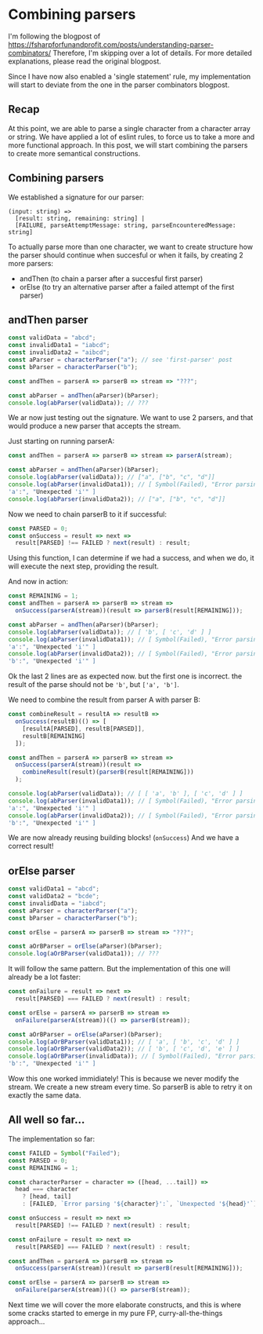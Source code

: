 # Combining parsers

I'm following the blogpost of
https://fsharpforfunandprofit.com/posts/understanding-parser-combinators/
Therefore, I'm skipping over a lot of details. For more detailed explanations,
please read the original blogpost.

Since I have now also enabled a 'single statement' rule, my implementation will
start to deviate from the one in the parser combinators blogpost.

## Recap

At this point, we are able to parse a single character from a character array or
string. We have applied a lot of eslint rules, to force us to take a more and
more functional approach. In this post, we will start combining the parsers to
create more semantical constructions.

## Combining parsers

We established a signature for our parser:

```
(input: string) =>
  [result: string, remaining: string] |
  [FAILURE, parseAttemptMessage: string, parseEncounteredMessage: string]
```

To actually parse more than one character, we want to create structure how the
parser should continue when succesful or when it fails, by creating 2 more
parsers:

- andThen (to chain a parser after a succesful first parser)
- orElse (to try an alternative parser after a failed attempt of the first
  parser)

## andThen parser

```javascript
const validData = "abcd";
const invalidData1 = "iabcd";
const invalidData2 = "aibcd";
const aParser = characterParser("a"); // see 'first-parser' post
const bParser = characterParser("b");

const andThen = parserA => parserB => stream => "???";

const abParser = andThen(aParser)(bParser);
console.log(abParser(validData)); // ???
```

We ar now just testing out the signature. We want to use 2 parsers, and that
would produce a new parser that accepts the stream.

Just starting on running parserA:

```javascript
const andThen = parserA => parserB => stream => parserA(stream);

const abParser = andThen(aParser)(bParser);
console.log(abParser(validData)); // ["a", ["b", "c", "d"]]
console.log(abParser(invalidData1)); // [ Symbol(Failed), "Error parsing
'a':", "Unexpected 'i'" ]
console.log(abParser(invalidData2)); // ["a", ["b", "c", "d"]]
```

Now we need to chain parserB to it if successful:

```javascript
const PARSED = 0;
const onSuccess = result => next =>
  result[PARSED] !== FAILED ? next(result) : result;
```

Using this function, I can determine if we had a success, and when we do, it
will execute the next step, providing the result.

And now in action:

```javascript
const REMAINING = 1;
const andThen = parserA => parserB => stream =>
  onSuccess(parserA(stream))(result => parserB(result[REMAINING]));

const abParser = andThen(aParser)(bParser);
console.log(abParser(validData)); // [ 'b', [ 'c', 'd' ] ]
console.log(abParser(invalidData1)); // [ Symbol(Failed), "Error parsing
'a':", "Unexpected 'i'" ]
console.log(abParser(invalidData2)); // [ Symbol(Failed), "Error parsing
'b':", "Unexpected 'i'" ]
```

Ok the last 2 lines are as expected now. but the first one is incorrect. the
result of the parse should not be `'b'`, but `['a', 'b']`.

We need to combine the result from parser A with parser B:

```javascript
const combineResult = resultA => resultB =>
  onSuccess(resultB)(() => [
    [resultA[PARSED], resultB[PARSED]],
    resultB[REMAINING]
  ]);

const andThen = parserA => parserB => stream =>
  onSuccess(parserA(stream))(result =>
    combineResult(result)(parserB(result[REMAINING]))
  );

console.log(abParser(validData)); // [ [ 'a', 'b' ], [ 'c', 'd' ] ]
console.log(abParser(invalidData1)); // [ Symbol(Failed), "Error parsing
'a':", "Unexpected 'i'" ]
console.log(abParser(invalidData2)); // [ Symbol(Failed), "Error parsing
'b':", "Unexpected 'i'" ]
```

We are now already reusing building blocks! (`onSuccess`) And we have a correct
result!

## orElse parser

```javascript
const validData1 = "abcd";
const validData2 = "bcde";
const invalidData = "iabcd";
const aParser = characterParser("a");
const bParser = characterParser("b");

const orElse = parserA => parserB => stream => "???";

const aOrBParser = orElse(aParser)(bParser);
console.log(aOrBParser(validData1)); // ???
```

It will follow the same pattern. But the implementation of this one will already
be a lot faster:

```javascript
const onFailure = result => next =>
  result[PARSED] === FAILED ? next(result) : result;

const orElse = parserA => parserB => stream =>
  onFailure(parserA(stream))(() => parserB(stream));

const aOrBParser = orElse(aParser)(bParser);
console.log(aOrBParser(validData1)); // [ 'a', [ 'b', 'c', 'd' ] ]
console.log(aOrBParser(validData2)); // [ 'b', [ 'c', 'd', 'e' ] ]
console.log(aOrBParser(invalidData)); // [ Symbol(Failed), "Error parsing
'b':", "Unexpected 'i'" ]
```

Wow this one worked immidiately! This is because we never modify the stream. We
create a new stream every time. So parserB is able to retry it on exactly the
same data.

## All well so far...

The implementation so far:

```javascript
const FAILED = Symbol("Failed");
const PARSED = 0;
const REMAINING = 1;

const characterParser = character => ([head, ...tail]) =>
  head === character
    ? [head, tail]
    : [FAILED, `Error parsing '${character}':`, `Unexpected '${head}'`];

const onSuccess = result => next =>
  result[PARSED] !== FAILED ? next(result) : result;

const onFailure = result => next =>
  result[PARSED] === FAILED ? next(result) : result;

const andThen = parserA => parserB => stream =>
  onSuccess(parserA(stream))(result => parserB(result[REMAINING]));

const orElse = parserA => parserB => stream =>
  onFailure(parserA(stream))(() => parserB(stream));
```

Next time we will cover the more elaborate constructs, and this is where some
cracks started to emerge in my pure FP, curry-all-the-things approach...
